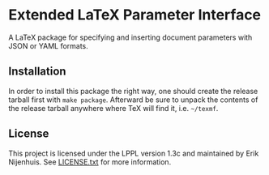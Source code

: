 # Extended LaTeX Parameter Interface

A LaTeX package for specifying and inserting document parameters with JSON or YAML formats.

## Installation
In order to install this package the right way, one should create the release tarball first with `make package`.
Afterward be sure to unpack the contents of the release tarball anywhere where TeX will find it, i.e. `~/texmf`.

## License
This project is licensed under the LPPL version 1.3c and maintained by Erik Nijenhuis.
See [LICENSE.txt](LICENSE.txt) for more information.
